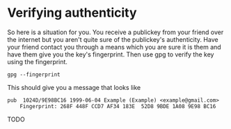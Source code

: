 # Verifying authenticity

So here is a situation for you. You receive a publickey from your friend over the internet but you aren't quite sure of the publickey's authenticity. Have your friend contact you through a means which you are sure it is them and have them give you the key's fingerprint. Then use gpg to verify the key using the fingerprint.

```
gpg --fingerprint
```
This should give you a message that looks like
```
pub  1024D/9E98BC16 1999-06-04 Example (Example) <example@gmail.com>
    Fingerprint: 268F 448F CCD7 AF34 183E  52D8 9BDE 1A08 9E98 BC16
```

TODO
